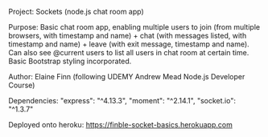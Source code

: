 Project: Sockets (node.js chat room app)

Purpose: Basic chat room app, enabling multiple users to join (from multiple browsers, with timestamp and name) + chat (with messages listed, with timestamp and name) + leave (with exit message, timestamp and name).  Can also see @current users to list all users in chat room at certain time.  Basic Bootstrap styling incorporated.

Author: Elaine Finn (following UDEMY Andrew Mead Node.js Developer Course)

Dependencies: "express": "^4.13.3", "moment": "^2.14.1", "socket.io": "^1.3.7"

Deployed onto heroku: https://finble-socket-basics.herokuapp.com